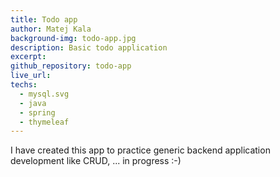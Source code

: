 ```yaml
---
title: Todo app
author: Matej Kala
background-img: todo-app.jpg
description: Basic todo application
excerpt:
github_repository: todo-app
live_url: 
techs:
  - mysql.svg
  - java
  - spring
  - thymeleaf
---
```


I have created this app to practice generic backend application development like CRUD, ... in progress :-)
